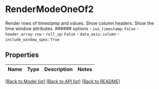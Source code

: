 # RenderModeOneOf2

Render rows of timestamp and values. Show column headers. Show the time window attributes.  ###### options - `iso_timestamp`: `False` - `header_array`: `row` - `roll_up`: `False` - `data_axis`: `column` - `include_window_spec`: `True`

## Properties

Name | Type | Description | Notes
------------ | ------------- | ------------- | -------------

[[Back to Model list]](../README.md#documentation-for-models) [[Back to API list]](../README.md#documentation-for-api-endpoints) [[Back to README]](../README.md)


